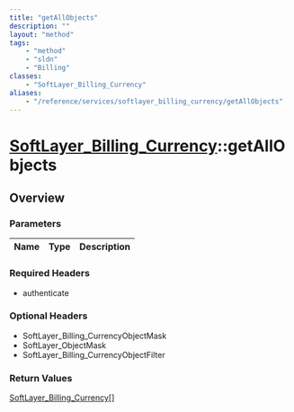 ```yaml
---
title: "getAllObjects"
description: ""
layout: "method"
tags:
    - "method"
    - "sldn"
    - "Billing"
classes:
    - "SoftLayer_Billing_Currency"
aliases:
    - "/reference/services/softlayer_billing_currency/getAllObjects"
---
```

# [SoftLayer_Billing_Currency](/reference/services/SoftLayer_Billing_Currency)::getAllObjects




## Overview 


### Parameters 
|Name | Type | Description |
| --- | --- | --- |


### Required Headers
* authenticate

### Optional Headers
* SoftLayer_Billing_CurrencyObjectMask
* SoftLayer_ObjectMask
* SoftLayer_Billing_CurrencyObjectFilter

### Return Values
<a href='/reference/datatypes/SoftLayer_Billing_Currency'>SoftLayer_Billing_Currency[] </a>

